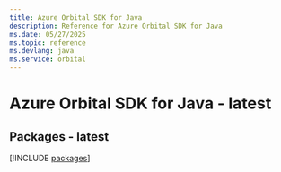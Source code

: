 ```yaml
---
title: Azure Orbital SDK for Java
description: Reference for Azure Orbital SDK for Java
ms.date: 05/27/2025
ms.topic: reference
ms.devlang: java
ms.service: orbital
---
```

# Azure Orbital SDK for Java - latest
## Packages - latest
[!INCLUDE [packages](orbital-index.md)]